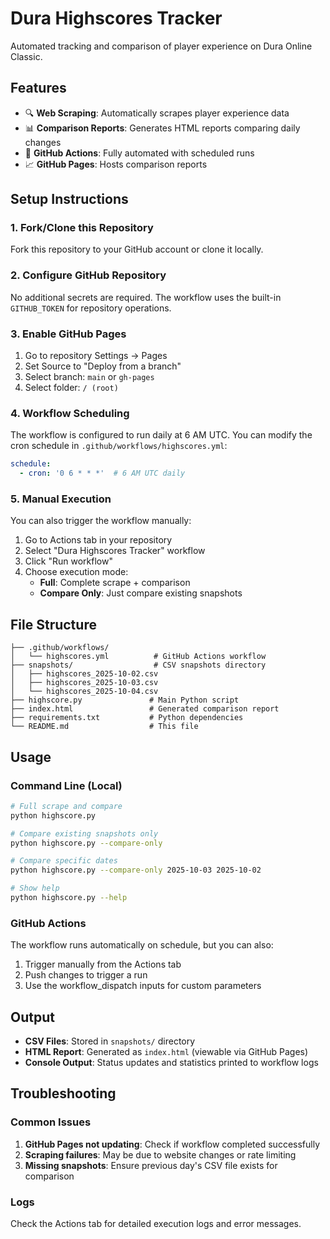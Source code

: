 # Dura Highscores Tracker

Automated tracking and comparison of player experience on Dura Online Classic.

## Features

- 🔍 **Web Scraping**: Automatically scrapes player experience data
- 📊 **Comparison Reports**: Generates HTML reports comparing daily changes
- 🤖 **GitHub Actions**: Fully automated with scheduled runs
- 📈 **GitHub Pages**: Hosts comparison reports

## Setup Instructions

### 1. Fork/Clone this Repository

Fork this repository to your GitHub account or clone it locally.

### 2. Configure GitHub Repository

No additional secrets are required. The workflow uses the built-in `GITHUB_TOKEN` for repository operations.

### 3. Enable GitHub Pages

1. Go to repository Settings → Pages
2. Set Source to "Deploy from a branch"
3. Select branch: `main` or `gh-pages`
4. Select folder: `/ (root)`

### 4. Workflow Scheduling

The workflow is configured to run daily at 6 AM UTC. You can modify the cron schedule in `.github/workflows/highscores.yml`:

```yaml
schedule:
  - cron: '0 6 * * *'  # 6 AM UTC daily
```

### 5. Manual Execution

You can also trigger the workflow manually:

1. Go to Actions tab in your repository
2. Select "Dura Highscores Tracker" workflow
3. Click "Run workflow"
4. Choose execution mode:
   - **Full**: Complete scrape + comparison
   - **Compare Only**: Just compare existing snapshots

## File Structure

```
├── .github/workflows/
│   └── highscores.yml          # GitHub Actions workflow
├── snapshots/                  # CSV snapshots directory
│   ├── highscores_2025-10-02.csv
│   ├── highscores_2025-10-03.csv
│   └── highscores_2025-10-04.csv
├── highscore.py               # Main Python script
├── index.html                 # Generated comparison report
├── requirements.txt           # Python dependencies
└── README.md                  # This file
```

## Usage

### Command Line (Local)

```bash
# Full scrape and compare
python highscore.py

# Compare existing snapshots only
python highscore.py --compare-only

# Compare specific dates
python highscore.py --compare-only 2025-10-03 2025-10-02

# Show help
python highscore.py --help
```

### GitHub Actions

The workflow runs automatically on schedule, but you can also:

1. Trigger manually from the Actions tab
2. Push changes to trigger a run
3. Use the workflow_dispatch inputs for custom parameters

## Output

- **CSV Files**: Stored in `snapshots/` directory
- **HTML Report**: Generated as `index.html` (viewable via GitHub Pages)
- **Console Output**: Status updates and statistics printed to workflow logs

## Troubleshooting

### Common Issues

1. **GitHub Pages not updating**: Check if workflow completed successfully
2. **Scraping failures**: May be due to website changes or rate limiting
3. **Missing snapshots**: Ensure previous day's CSV file exists for comparison

### Logs

Check the Actions tab for detailed execution logs and error messages.